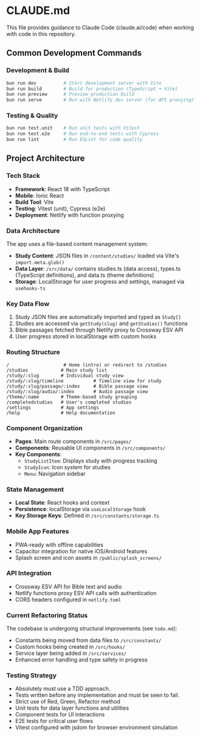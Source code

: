 # CLAUDE.md

This file provides guidance to Claude Code (claude.ai/code) when working with code in this repository.

## Common Development Commands

### Development & Build
```bash
bun run dev          # Start development server with Vite
bun run build        # Build for production (TypeScript + Vite)
bun run preview      # Preview production build
bun run serve        # Run with Netlify dev server (for API proxying)
```

### Testing & Quality
```bash
bun run test.unit    # Run unit tests with Vitest
bun run test.e2e     # Run end-to-end tests with Cypress
bun run lint         # Run ESLint for code quality
```

## Project Architecture

### Tech Stack
- **Framework**: React 18 with TypeScript
- **Mobile**: Ionic React
- **Build Tool**: Vite
- **Testing**: Vitest (unit), Cypress (e2e)
- **Deployment**: Netlify with function proxying

### Data Architecture
The app uses a file-based content management system:
- **Study Content**: JSON files in `/content/studies/` loaded via Vite's `import.meta.glob()`
- **Data Layer**: `/src/data/` contains studies.ts (data access), types.ts (TypeScript definitions), and data.ts (theme definitions)
- **Storage**: LocalStorage for user progress and settings, managed via `usehooks-ts`

### Key Data Flow
1. Study JSON files are automatically imported and typed as `Study[]`
2. Studies are accessed via `getStudy(slug)` and `getStudies()` functions
3. Bible passages fetched through Netlify proxy to Crossway ESV API
4. User progress stored in localStorage with custom hooks

### Routing Structure
```
/                    # Home (intro) or redirect to /studies
/studies            # Main study list
/study/:slug        # Individual study view
/study/:slug/timeline           # Timeline view for study
/study/:slug/passage/:index     # Bible passage view
/study/:slug/audio/:index       # Audio passage view
/theme/:name        # Theme-based study grouping
/completedstudies   # User's completed studies
/settings           # App settings
/help               # Help documentation
```

### Component Organization
- **Pages**: Main route components in `/src/pages/`
- **Components**: Reusable UI components in `/src/components/`
- **Key Components**: 
  - `StudyListItem`: Displays study with progress tracking
  - `StudyIcon`: Icon system for studies
  - `Menu`: Navigation sidebar

### State Management
- **Local State**: React hooks and context
- **Persistence**: localStorage via `useLocalStorage` hook
- **Key Storage Keys**: Defined in `/src/constants/storage.ts`

### Mobile App Features
- PWA-ready with offline capabilities
- Capacitor integration for native iOS/Android features
- Splash screen and icon assets in `/public/splash_screens/`

### API Integration
- Crossway ESV API for Bible text and audio
- Netlify functions proxy ESV API calls with authentication
- CORS headers configured in `netlify.toml`

### Current Refactoring Status
The codebase is undergoing structural improvements (see `todo.md`):
- Constants being moved from data files to `/src/constants/`
- Custom hooks being created in `/src/hooks/`
- Service layer being added in `/src/services/`
- Enhanced error handling and type safety in progress

### Testing Strategy
- Absolutely must use a TDD approach.
- Tests written before any implementation and must be seen to fail.
- Strict use of Red, Green, Refactor method
- Unit tests for data layer functions and utilities
- Component tests for UI interactions
- E2E tests for critical user flows
- Vitest configured with jsdom for browser environment simulation
